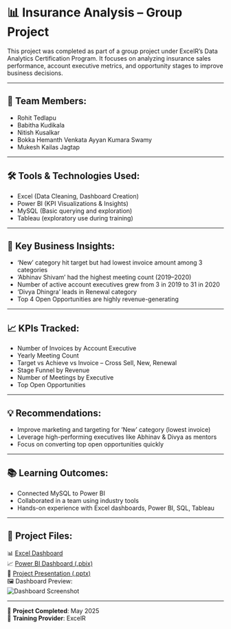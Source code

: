 # 📊 Insurance Analysis – Group Project

This project was completed as part of a group project under ExcelR’s Data Analytics Certification Program. It focuses on analyzing insurance sales performance, account executive metrics, and opportunity stages to improve business decisions.

---

## 👥 Team Members:
- Rohit Tedlapu  
- Babitha Kudikala  
- Nitish Kusalkar  
- Bokka Hemanth Venkata Ayyan Kumara Swamy  
- Mukesh Kailas Jagtap  

---

## 🛠️ Tools & Technologies Used:
- Excel (Data Cleaning, Dashboard Creation)  
- Power BI (KPI Visualizations & Insights)  
- MySQL (Basic querying and exploration)  
- Tableau (exploratory use during training)

---

## 🧠 Key Business Insights:
- ‘New’ category hit target but had lowest invoice amount among 3 categories  
- ‘Abhinav Shivam’ had the highest meeting count (2019–2020)  
- Number of active account executives grew from 3 in 2019 to 31 in 2020  
- ‘Divya Dhingra’ leads in Renewal category  
- Top 4 Open Opportunities are highly revenue-generating

---

## 📈 KPIs Tracked:
- Number of Invoices by Account Executive  
- Yearly Meeting Count  
- Target vs Achieve vs Invoice – Cross Sell, New, Renewal  
- Stage Funnel by Revenue  
- Number of Meetings by Executive  
- Top Open Opportunities  

---

## 💡 Recommendations:
- Improve marketing and targeting for ‘New’ category (lowest invoice)  
- Leverage high-performing executives like Abhinav & Divya as mentors  
- Focus on converting top open opportunities quickly

---

## 📚 Learning Outcomes:
- Connected MySQL to Power BI  
- Collaborated in a team using industry tools  
- Hands-on experience with Excel dashboards, Power BI, SQL, Tableau

---

## 📁 Project Files:

📊 [Excel Dashboard](https://github.com/BabithaKudikala/Insurance-analysis-project-excelr/blob/main/Insurance%20dashboard.xlsx)  
📈 [Power BI Dashboard (.pbix)](https://github.com/BabithaKudikala/Insurance-analysis-project-excelr/blob/main/Insurance%20dashboard.pbix)  
🎤 [Project Presentation (.pptx)](https://github.com/BabithaKudikala/Insurance-analysis-project-excelr/blob/main/Insurance%20analysis.pptx)  
🖼️ Dashboard Preview:  
![Dashboard Screenshot](https://github.com/BabithaKudikala/Insurance-analysis-project-excelr/blob/main/Screenshot%20(13).png?raw=true)

---

📅 **Project Completed**: May 2025  
🏫 **Training Provider**: ExcelR  

